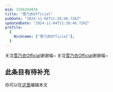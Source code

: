 ```yaml
---
mid: 1584244834
title: "雪乃衣Official"
pubDate: "2024-11-04T11:26:46.726Z"
updatedDate: "2024-11-04T11:26:46.726Z"
profile:
  {
    Nickname: ["雪乃衣Official"],
  }
---
```


关注[雪乃衣Official](https://space.bilibili.com/1584244834)谢谢喵~ 关注[雪乃衣Official](https://space.bilibili.com/1584244834)谢谢喵~

## 此条目有待补充
你可以在[这里](https://github.com/Yuhanawa/VTuber.ICU-Content/edit/master/v/雪乃衣Official/index.md)编辑本文
